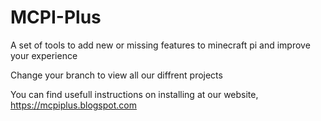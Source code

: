 # MCPI-Plus
A set of tools to add new or missing features to minecraft pi and improve your experience

Change your branch to view all our diffrent projects

You can find usefull instructions on installing at our website, https://mcpiplus.blogspot.com
